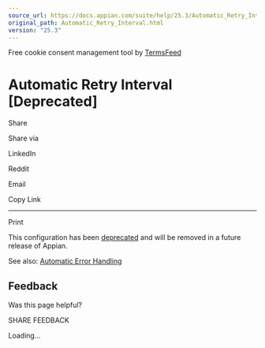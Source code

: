```yaml
---
source_url: https://docs.appian.com/suite/help/25.3/Automatic_Retry_Interval.html
original_path: Automatic_Retry_Interval.html
version: "25.3"
---
```


Free cookie consent management tool by [TermsFeed](https://www.termsfeed.com/)

# Automatic Retry Interval \[Deprecated\]

Share

Share via

LinkedIn

Reddit

Email

Copy Link

* * *

Print

This configuration has been [deprecated](Deprecated_Features.html) and will be removed in a future release of Appian.

See also: [Automatic Error Handling](Automatic_Error_Handling.html)

## Feedback

Was this page helpful?

SHARE FEEDBACK

Loading...